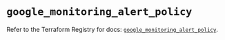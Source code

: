 # `google_monitoring_alert_policy`

Refer to the Terraform Registry for docs: [`google_monitoring_alert_policy`](https://registry.terraform.io/providers/hashicorp/google/6.34.1/docs/resources/monitoring_alert_policy).
